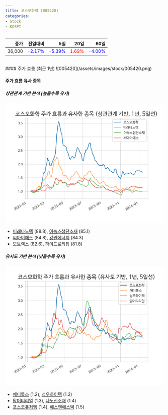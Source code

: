 ```yaml
---
title: 코스모화학 (005420)
categories:
- Stock
- KOSPI
---
```


|종가|전일대비|5일|20일|60일|
|---:|-------:|--:|---:|---:|
|36,000|<span style="color: blue">-2.17%</span>|<span style="color: blue">-5.39%</span>|<span style="color: red">1.69%</span>|<span style="color: blue">-4.00%</span>|

<!-- more -->
<br>
#### 주가 흐름 (최근 1년)
![005420](/assets/images/stock/005420.png)


#### 주가 흐름 유사 종목


##### 상관관계 기반 분석 (높을수록 유사)
![005420](/assets/images/stock/005420_corr.png)
- [미래나노텍](/095500/) (88.8), [이녹스첨단소재](/272290/) (85.1)
- [씨아이에스](/222080/) (84.8), [강원에너지](/114190/) (84.3)
- [모트렉스](/118990/) (82.6), [하이드로리튬](/101670/) (81.8)


##### 유사도 기반 분석 (낮을수록 유사)	
![005420](/assets/images/stock/005420_sim.png)
- [메디톡스](/086900/) (1.2), [성우하이텍](/015750/) (1.2)
- [탑머티리얼](/360070/) (1.3), [나노신소재](/121600/) (1.4)
- [포스코퓨처엠](/003670/) (1.4), [에스앤에스텍](/101490/) (1.5)